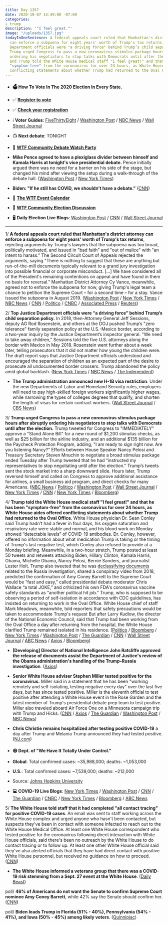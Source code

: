 ```yaml
---
title: Day 1357
date: 2020-10-07 14:49:00 -07:00
categories:
- trump
description: '"I feel great."'
image: "/uploads/1357.jpg"
todayInOneSentence: A federal appeals court ruled that Manhattan's district attorney
  can enforce a subpoena for eight years' worth of Trump's tax returns; top Justice
  Department officials were "a driving force" behind Trump’s child separation policy;
  Trump urged Congress to pass a new coronavirus stimulus package hours after abruptly
  ordering his negotiators to stop talks with Democrats until after the election;
  and Trump told the White House medical staff "I feel great!" and that he has been
  "symptom-free" from the coronavirus for over 24 hours, as White House aides offered
  conflicting statements about whether Trump had returned to the Oval Office.
---
```


* #### 🗳 How To Vote In The 2020 Election In Every State.

* ✅ **[Register to vote](https://www.vote.org/register-to-vote/)**

* ✅ **[Check your registration](https://www.vote.org/am-i-registered-to-vote/)**

* ℹ️ **Voter Guides**: [FiveThirtyEight](https://projects.fivethirtyeight.com/how-to-vote-2020/) / [Washington Post](https://www.washingtonpost.com/elections/2020/how-to-vote/) / [NBC News](https://www.nbcnews.com/specials/plan-your-vote-state-by-state-guide-voting-by-mail-early-in-person-voting-election/index.html?cid=bc_npd_nn_ms_np-1_200816) / [Wall Street Journal](https://www.wsj.com/articles/how-to-vote-by-mail-in-every-state-11597840923)

* 📺 **Next debate**: TONIGHT

* 👀 **[WTF Community Debate Watch Party](https://talk.whatthefuckjusthappenedtoday.com/t/vice-presidential-debate-start-time-moderator-how-to-watch-etc/5952)**

* **Mike Pence agreed to have a plexiglass divider between himself and Kamala Harris at tonight's vice presidential debate.** Pence initially argued there was no need for a barrier on his side of the stage, but changed his mind after viewing the setup during a walk-through of the debate hall. ([Washington Post](https://www.washingtonpost.com/politics/vp-debate-coronavirus-safety/2020/10/06/ee44fa00-07e7-11eb-a166-dc429b380d10_story.html) / [New York Times](https://www.nytimes.com/2020/10/07/us/politics/the-plexiglass-barriers-at-tonights-debate-will-be-pretty-useless-virus-experts-say.html))

* **Biden: "If he still has COVID, we shouldn't have a debate."** ([CNN](https://www.cnn.com/2020/10/06/politics/joe-biden-second-debate-trump-covid/index.html))

* 📆 **[The WTF Event Calendar](https://talk.whatthefuckjusthappenedtoday.com/t/the-wtf-event-calendar/5888)**

* 💬 **[WTF Community Election Discussion](https://talk.whatthefuckjusthappenedtoday.com/t/2020-general-election-trump-vs-biden/5758)**

* 🖥 **Daily Election Live Blogs**: [Washington Post](https://www.washingtonpost.com/elections/2020/10/07/vice-presidential-debate-live-updates/) / [CNN](https://www.cnn.com/2020/10/07/politics/vice-presidential-debate-tonight/index.html) / [Wall Street Journal](https://www.wsj.com/livecoverage/vp-debate-pence-harris-2020)

---

1/ **A federal appeals court ruled that Manhattan's district attorney can enforce a subpoena for eight years' worth of Trump's tax returns**, rejecting arguments by Trump's lawyers that the subpoena was too broad, politically motivated, and issued in "bad faith" and "out of malice" with "an intent to harass." The Second Circuit Court of Appeals rejected the arguments, saying "There is nothing to suggest that these are anything but run-of-the-mill documents typically relevant to a grand jury investigation into possible financial or corporate misconduct. \[...\] We have considered all of the President's remaining contentions on appeal and have found in them no basis for reversal." Manhattan District Attorney Cy Vance, meanwhile, agreed not to enforce the subpoena for now, giving Trump's legal team a chance to petition the Supreme Court – for a second time – for a stay. Vance issued the subpoena in August 2019. ([Washington Post](https://www.washingtonpost.com/national-security/trump-tax-returns/2020/10/07/256e64ae-0265-11eb-a2db-417cddf4816a_story.html) / [New York Times](https://www.nytimes.com/2020/10/07/nyregion/donald-trump-taxes-cyrus-vance.html) / [NBC News](https://www.nbcnews.com/politics/donald-trump/trump-loses-tax-subpoena-another-legal-setback-n1242405) / [CNN](https://www.cnn.com/2020/10/07/politics/trump-tax-returns-subpoena-ruling/index.html) / [Politico](https://www.politico.com/news/2020/10/07/appeals-court-trump-financial-records-427165) / [CNBC](https://www.cnbc.com/2020/10/07/trump-loses-appeal-to-block-subpoena-for-tax-returns-by-prosecutor.html) / [Associated Press](https://apnews.com/article/donald-trump-new-york-ruth-bader-ginsburg-cyrus-vance-jr-subpoenas-ab8f19ba2b8d311f547bd6f443ed7b92) / [Reuters](https://www.reuters.com/article/us-usa-trump-vance-idUSKBN26S27Q))

2/ **Top Justice Department officials were “a driving force” behind Trump’s child separation policy.** In 2018, then-Attorney General Jeff Sessions, deputy AG Rod Rosenstein, and others at the DOJ pushed Trump’s "zero tolerance" family separation policy at the U.S.-Mexico border, according to a two-year inquiry by the Justice Department’s inspector general. "We need to take away children," Sessions told the five U.S. attorneys along the border with Mexico in May 2018. Rosenstein went further about a week later, telling prosecutors that it did not matter how young the children were. The draft report says that Justice Department officials understood and encouraged the separation of children as an expected part of the desire to prosecute all undocumented border crossers. Trump abandoned the policy amid global backlash. ([New York Times](https://www.nytimes.com/2020/10/06/us/politics/family-separation-border-immigration-jeff-sessions-rod-rosenstein.html) / [NBC News](https://www.nbcnews.com/news/us-news/justice-department-officials-drove-family-separation-policy-watchdog-report-says-n1242375) / [The Independent](https://www.independent.co.uk/news/world/americas/us-politics/justice-department-officials-policy-separated-migrant-parents-children-nyt-b856449.html))

* **The Trump administration announced new H-1B visa restriction**. Under the new Departments of Labor and Homeland Security rules, employers will need to pay high-skilled foreign workers significantly higher wages, while narrowing the types of colleges degrees that qualify, and shorten the length of visas for certain contract workers. ([Wall Street Journal](https://www.wsj.com/articles/trump-administration-announces-overhaul-of-h-1b-visa-program-11602017434?mod=politics_trending_now_article_pos1) / [CBS News](https://www.cbsnews.com/news/h1-b-work-visa-trump-overhaul-restrictions-foreign-guest-workers/))

3/ **Trump urged Congress to pass a new coronavirus stimulus package hours after abruptly ordering his negotiators to stop talks with Democrats until after the election.** Trump tweeted for Congress to "IMMEDIATELY" approve a "Stand Alone Bill" for a new round of $1,200 stimulus checks, as well as $25 billion for the airline industry, and an additional $135 billion for the Paycheck Protection Program, adding, "I am ready to sign right now. Are you listening Nancy?" Efforts between House Speaker Nancy Pelosi and Treasury Secretary Steven Mnuchin to negotiate a broad stimulus package ended Tuesday after Trump tweeted that he had “instructed my representatives to stop negotiating until after the election." Trump’s tweets sent the stock market into a sharp downward slide. Hours later, Trump reversed himself and called on Congress to approve additional assistance for airlines, a small business aid program, and direct checks for many Americans. ([NBC News](https://www.nbcnews.com/politics/donald-trump/trump-kills-stimulus-talks-tweets-no-deal-until-after-i-n1242312) / [Politico](https://www.politico.com/news/2020/10/07/mark-meadows-white-house-coronavirus-stimulus-427119) / [Washington Post](https://www.washingtonpost.com/us-policy/2020/10/07/trump-congress-stimulus-checks/) / [Wall Street Journal](https://www.wsj.com/articles/trump-sends-mixed-messages-over-covid-19-stimulus-11602077473) / [New York Times](https://www.nytimes.com/2020/10/07/business/economy/trump-stimulus-bill-republicans.html) / [CNN](https://www.cnn.com/2020/10/07/politics/stimulus-negotiations-latest/) / [New York Times](https://www.nytimes.com/live/2020/10/07/business/us-economy-coronavirus) / [Bloomberg](https://www.bloomberg.com/news/articles/2020-10-07/pelosi-mnuchin-talk-airline-aid-after-trump-nixes-big-stimulus?sref=MIBMEEoj))

4/ **Trump told the White House medical staff "I feel great!" and that he has been "symptom-free" from the coronavirus for over 24 hours, as White House aides offered conflicting statements about whether Trump had returned to the Oval Office**. White House physician Dr. Sean Conley said Trump hadn’t had a fever in four days, his oxygen saturation and respiratory rate were stable and normal, and his blood work on Monday showed “detectable levels” of COVID-19 antibodies. Dr. Conley, however, offered no information about what medication Trump is taking or the timing of Trump's last negative test, which Conley also refused to provide at a Monday briefing. Meanwhile, in a two-hour stretch, Trump posted at least 50 tweets and retweets attacking Biden, Hillary Clinton, Kamala Harris, Obama, Michelle Obama, Nancy Pelosi, Bernie Sanders, and journalist Lester Holt. Trump also tweeted that he was [declassifying](https://uk.reuters.com/article/us-usa-trump-russia/trump-says-he-has-declassified-documents-related-to-russia-clinton-email-probes-idUSKBN26S030) [documents](https://www.politico.com/news/2020/10/06/trump-russia-ratcliffe-426868) related to the Russia investigation, shared a conspiracy video from 2018, predicted the confirmation of Amy Coney Barrett to the Supreme Court would be “fast and easy,” called presidential debate moderator Chris Wallace “a total JOKE,” and criticized his own FDA's coronavirus vaccine safety standards as “another political hit job.” Trump, who is supposed to be observing a period of self-isolation in accordance with CDC guidelines, has insisted on returning to work in the Oval Office. White House chief of staff Mark Meadows, meanwhile, told reporters that safety precautions would be taken to accommodate Trump's request But after Larry Kudlow, the director of the National Economic Council, said that Trump had been working from the Oval Office a day after returning from the hospital, the White House clarified Trump remained isolated in his residence. ([Politico](https://www.politico.com/news/2020/10/07/trump-white-house-doctor-great-427258) / [Bloomberg](https://www.bloomberg.com/news/articles/2020-10-07/trump-blazes-away-on-twitter-at-many-of-his-usual-suspects?sref=MIBMEEoj) / [New York Times](https://www.nytimes.com/live/2020/10/07/us/trump-covid-19-live-latest/rejecting-rest-and-recuperation-trump-aims-to-show-hes-in-charge) / [Washington Post](https://www.washingtonpost.com/elections/2020/10/07/vice-presidential-debate-live-updates/#link-WHCUY6CEWJFEBK3YIJNXXXGKS4) / [The Guardian](https://www.theguardian.com/us-news/2020/oct/06/donald-trump-coronavirus-politics) / [CNN](https://www.cnn.com/2020/10/07/politics/trump-oval-office-coronavirus/index.html) / [Wall Street Journal](https://www.wsj.com/articles/trump-symptom-free-for-24-hours-says-white-house-doctor-11602091910?mod=djemalertNEWS) / [ABC News](https://abcnews.go.com/Politics/trump-insisting-working-oval-office-quarantine-rules-infection/story?id=73472757) / [Axios](https://www.axios.com/trump-coronavirus-wednesday-update-symptoms-health-b02eebc0-90fc-481a-b692-2f83973c9ca3.html) / [Bloomberg](https://www.bloomberg.com/news/articles/2020-10-07/trump-free-of-covid-19-symptoms-for-over-24-hours-doctor-says?sref=MIBMEEoj))

* **[Developing] Director of National Intelligence John Ratcliffe approved the release of documents assist the Department of Justice's review of the Obama administration's handling of the Trump-Russia investigation**. ([Axios](https://www.axios.com/john-ratcliffe-durham-declassification-53736a28-db6b-4bec-8e51-f89ac933f507.html))
* **Senior White House adviser Stephen Miller tested positive for the coronavirus.** Miller said in a statement that he has been "working remotely and self-isolating, testing negative every day" over the last five days, but has since tested positive. Miller is the eleventh official to test positive after attending a White House event in the Rose Garden and the latest member of Trump's presidential debate prep team to test positive. Miller also traveled aboard Air Force One on a Minnesota campaign trip with Trump and Hicks. ([CNN](https://www.cnn.com/2020/10/06/politics/stephen-miller-tests-positive-coronavirus/index.html) / [Axios](https://www.axios.com/stephen-miller-tests-positive-coronavirus-0ba1ac28-66ec-47b6-a341-abd7057128d7.html) / [The Guardian](https://www.theguardian.com/us-news/2020/oct/06/stephen-miller-covid-19-diagnosis) / [Washington Post](https://www.washingtonpost.com/elections/2020/10/06/trump-biden-live-updates/) / [NBC News](https://www.nbcnews.com/politics/white-house/stephen-miller-top-white-house-aide-tests-positive-coronavirus-n1242358))

* **Chris Christie remains hospitalized after testing positive COVID-19** a day after Trump and Melania Trump announced they had tested positive. ([NJ.com](https://www.nj.com/coronavirus/2020/10/ex-nj-gov-chris-christie-remains-hospitalized-for-covid-19.html))

* #### 😷 Dept. of "We Have It Totally Under Control."

* **Global**: Total confirmed cases: \~35,988,000; deaths: \~1,053,000

* **U.S.**: Total confirmed cases: \~7,539,000; deaths: \~212,000

* Source: [Johns Hopkins University](https://coronavirus.jhu.edu/map.html)

* **💻 COVID-19 Live Blogs**: [New York Times](https://www.nytimes.com/live/2020/10/07/world/covid-coronavirus?type=styln-live-updates&label=covid-19&index=1) / [Washington Post](https://www.washingtonpost.com/nation/2020/10/07/coronavirus-covid-live-updates-us/) / [CNN](https://www.cnn.com/politics/live-news/trump-covid-19-updates-wednesday/index.html) / [The Guardian](https://www.theguardian.com/us-news/live/2020/oct/07/donald-trump-coronavirus-covid-19-white-house-kamala-harris-mike-pence-debate-joe-biden-live-updates) / [CNBC](https://www.cnbc.com/2020/10/07/coronavirus-live-updates.html) / [New York Times](https://www.nytimes.com/live/2020/10/07/us/trump-covid-19-live-latest?type=styln-live-updates&label=white%20house&index=2) / [Bloomberg](https://www.bloomberg.com/news/articles/2020-10-06/president-says-u-s-must-live-with-virus-like-flu-trump-update?sref=MIBMEEoj) / [ABC News](https://abcnews.go.com/Health/live-updates/coronavirus/?id=73467884)

5/ **The White House told staff that it had completed "all contact tracing" for positive COVID-19 cases**. An email was sent to staff working across the White House complex and urged anyone who hasn't been contacted, but suspects they've been in contact with someone infected to reach out to the White House Medical Office. At least one White House correspondent who tested positive for the coronavirus following direct interaction with White House officials, said there's been no outreach by the White House to do contact tracing or to follow up. At least one other White House official said they've also alerted officials that they have had direct contact with positive White House personnel, but received no guidance on how to proceed. ([CNN](https://www.cnn.com/2020/10/06/politics/white-house-contact-tracing-done/index.html))

* **The White House informed a veterans group that there was a COVID-19 risk stemming from a Sept. 27 event at the White House**. ([Daily Beast](https://www.thedailybeast.com/white-house-quietly-told-vets-group-it-might-have-exposed-them-to-covid))

poll/ **46% of Americans do not want the Senate to confirm Supreme Court nominee Amy Coney Barrett**, while 42% say the Senate should confirm her. ([CNN](https://www.cnn.com/2020/10/07/politics/cnn-poll-scotus-aca-october/))

poll/ **Biden leads Trump in Florida (51% - 40%), Pennsylvania (54% - 41%), and Iowa (50% - 45%) among likely voters**. ([Quinnipiac](https://poll.qu.edu/florida/release-detail?ReleaseID=3678))